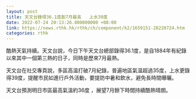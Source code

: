 ```yaml
---
layout: post
title: 天文台錄得36.1度創7月最高   上水39度
date: 2022-07-24 20:13:26.000000000 +08:00
link: https://news.rthk.hk/rthk/ch/component/k2/1659151-20220724.htm
categories: rthk
---
```


酷熱天氣持續。天文台說，今日下午天文台總部錄得36.1度，是自1884年有紀錄以來其中一個第三熱的日子，同時是歷來7月最熱。

天文台在社交專頁說，多區高温打破7月紀錄，普遍地區氣温超過35度，上水更錄得39度，提醒市民如進行戶外活動，要提防中暑和飲水，避免長時間曝曬。

天文台預測明日市區最高氣溫約36度 ，展望7月餘下時間持續酷熱晴朗。
